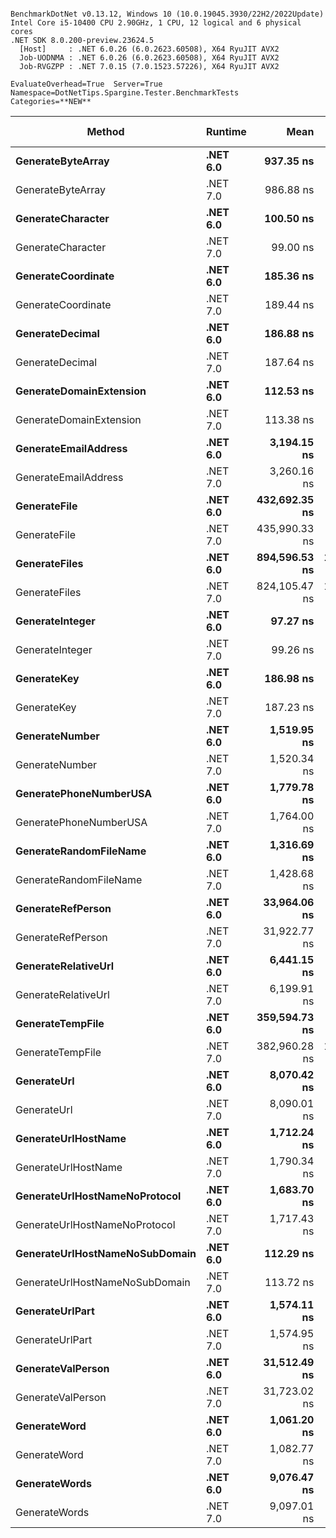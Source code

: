 ```

BenchmarkDotNet v0.13.12, Windows 10 (10.0.19045.3930/22H2/2022Update)
Intel Core i5-10400 CPU 2.90GHz, 1 CPU, 12 logical and 6 physical cores
.NET SDK 8.0.200-preview.23624.5
  [Host]     : .NET 6.0.26 (6.0.2623.60508), X64 RyuJIT AVX2
  Job-UODNMA : .NET 6.0.26 (6.0.2623.60508), X64 RyuJIT AVX2
  Job-RVGZPP : .NET 7.0.15 (7.0.1523.57226), X64 RyuJIT AVX2

EvaluateOverhead=True  Server=True  Namespace=DotNetTips.Spargine.Tester.BenchmarkTests  
Categories=**NEW**  

```
| Method                         | Runtime  | Mean          | Error         | StdDev        | StdErr       | Median        | Min           | Q1            | Q3            | Max             | Op/s         | CI99.9% Margin | Iterations | Kurtosis | MValue | Skewness | Rank | LogicalGroup | Baseline | Code Size | Allocated |
|------------------------------- |--------- |--------------:|--------------:|--------------:|-------------:|--------------:|--------------:|--------------:|--------------:|----------------:|-------------:|---------------:|-----------:|---------:|-------:|---------:|-----:|------------- |--------- |----------:|----------:|
| **GenerateByteArray**              | **.NET 6.0** |     **937.35 ns** |      **2.533 ns** |      **2.369 ns** |     **0.612 ns** |     **937.66 ns** |     **932.36 ns** |     **936.12 ns** |     **938.79 ns** |       **941.98 ns** |  **1,066,835.1** |      **2.5328 ns** |      **15.00** |   **2.6153** |  **2.000** |  **-0.2048** |    **5** | *****            | **No**       |     **556 B** |    **2192 B** |
| GenerateByteArray              | .NET 7.0 |     986.88 ns |      5.333 ns |      4.988 ns |     1.288 ns |     985.71 ns |     980.85 ns |     982.60 ns |     990.15 ns |       997.08 ns |  1,013,291.0 |      5.3326 ns |      15.00 |   1.9744 |  2.000 |   0.4611 |    6 | *            | No       |     536 B |    2192 B |
| **GenerateCharacter**              | **.NET 6.0** |     **100.50 ns** |      **1.959 ns** |      **2.096 ns** |     **0.494 ns** |      **99.51 ns** |      **98.57 ns** |      **98.72 ns** |     **103.19 ns** |       **103.67 ns** |  **9,950,600.1** |      **1.9593 ns** |      **18.00** |   **1.3500** |  **3.000** |   **0.5631** |    **2** | *****            | **No**       |     **257 B** |         **-** |
| GenerateCharacter              | .NET 7.0 |      99.00 ns |      0.326 ns |      0.305 ns |     0.079 ns |      98.96 ns |      98.55 ns |      98.76 ns |      99.24 ns |        99.60 ns | 10,101,011.6 |      0.3258 ns |      15.00 |   1.7557 |  2.000 |   0.2519 |    2 | *            | No       |     261 B |         - |
| **GenerateCoordinate**             | **.NET 6.0** |     **185.36 ns** |      **0.689 ns** |      **0.645 ns** |     **0.166 ns** |     **185.07 ns** |     **184.52 ns** |     **184.89 ns** |     **185.87 ns** |       **186.38 ns** |  **5,395,051.6** |      **0.6893 ns** |      **15.00** |   **1.5423** |  **2.000** |   **0.4448** |    **4** | *****            | **No**       |     **128 B** |         **-** |
| GenerateCoordinate             | .NET 7.0 |     189.44 ns |      0.698 ns |      0.653 ns |     0.169 ns |     189.30 ns |     188.37 ns |     189.11 ns |     189.89 ns |       190.76 ns |  5,278,780.9 |      0.6983 ns |      15.00 |   2.1432 |  2.000 |   0.3418 |    4 | *            | No       |     133 B |         - |
| **GenerateDecimal**                | **.NET 6.0** |     **186.88 ns** |      **0.580 ns** |      **0.485 ns** |     **0.134 ns** |     **186.62 ns** |     **186.32 ns** |     **186.52 ns** |     **187.36 ns** |       **187.70 ns** |  **5,351,002.6** |      **0.5803 ns** |      **13.00** |   **1.3924** |  **2.000** |   **0.3705** |    **4** | *****            | **No**       |     **651 B** |         **-** |
| GenerateDecimal                | .NET 7.0 |     187.64 ns |      0.644 ns |      0.571 ns |     0.153 ns |     187.48 ns |     186.82 ns |     187.36 ns |     187.89 ns |       188.94 ns |  5,329,267.2 |      0.6439 ns |      14.00 |   2.8757 |  2.000 |   0.8817 |    4 | *            | No       |     867 B |         - |
| **GenerateDomainExtension**        | **.NET 6.0** |     **112.53 ns** |      **0.351 ns** |      **0.328 ns** |     **0.085 ns** |     **112.54 ns** |     **112.10 ns** |     **112.23 ns** |     **112.85 ns** |       **113.04 ns** |  **8,886,299.2** |      **0.3508 ns** |      **15.00** |   **1.2357** |  **2.000** |   **0.1193** |    **3** | *****            | **No**       |   **1,664 B** |         **-** |
| GenerateDomainExtension        | .NET 7.0 |     113.38 ns |      0.545 ns |      0.426 ns |     0.123 ns |     113.21 ns |     112.92 ns |     113.15 ns |     113.59 ns |       114.23 ns |  8,819,852.0 |      0.5450 ns |      12.00 |   2.1686 |  2.000 |   0.8188 |    3 | *            | No       |   1,728 B |         - |
| **GenerateEmailAddress**           | **.NET 6.0** |   **3,194.15 ns** |     **13.630 ns** |     **12.749 ns** |     **3.292 ns** |   **3,189.38 ns** |   **3,176.31 ns** |   **3,188.37 ns** |   **3,204.79 ns** |     **3,220.05 ns** |    **313,071.9** |     **13.6296 ns** |      **15.00** |   **2.0062** |  **2.000** |   **0.5205** |   **16** | *****            | **No**       |     **825 B** |     **185 B** |
| GenerateEmailAddress           | .NET 7.0 |   3,260.16 ns |     15.664 ns |     14.652 ns |     3.783 ns |   3,262.02 ns |   3,241.31 ns |   3,246.10 ns |   3,271.42 ns |     3,283.80 ns |    306,733.4 |     15.6638 ns |      15.00 |   1.4287 |  2.000 |   0.1036 |   17 | *            | No       |     823 B |     185 B |
| **GenerateFile**                   | **.NET 6.0** | **432,692.35 ns** |  **5,606.550 ns** |  **4,970.061 ns** | **1,328.305 ns** | **431,529.25 ns** | **426,746.02 ns** | **428,536.61 ns** | **436,656.93 ns** |   **441,327.32 ns** |      **2,311.1** |  **5,606.5502 ns** |      **14.00** |   **1.6426** |  **2.000** |   **0.4686** |   **25** | *****            | **No**       |     **927 B** |   **14016 B** |
| GenerateFile                   | .NET 7.0 | 435,990.33 ns |  6,250.483 ns |  5,846.706 ns | 1,509.613 ns | 433,330.32 ns | 428,300.93 ns | 431,976.44 ns | 439,264.21 ns |   447,663.04 ns |      2,293.6 |  6,250.4830 ns |      15.00 |   1.9423 |  2.000 |   0.5164 |   25 | *            | No       |   1,327 B |   14016 B |
| **GenerateFiles**                  | **.NET 6.0** | **894,596.53 ns** | **17,885.899 ns** | **50,447.496 ns** | **5,259.515 ns** | **884,308.98 ns** | **825,269.78 ns** | **856,044.92 ns** | **914,105.18 ns** | **1,038,667.53 ns** |      **1,117.8** | **17,885.8993 ns** |      **92.00** |   **3.4927** |  **2.080** |   **0.9997** |   **27** | *****            | **No**       |     **541 B** |   **28561 B** |
| GenerateFiles                  | .NET 7.0 | 824,105.47 ns | 16,420.815 ns | 31,637.336 ns | 4,664.671 ns | 809,592.72 ns | 790,260.06 ns | 802,066.50 ns | 843,223.78 ns |   894,221.00 ns |      1,213.4 | 16,420.8153 ns |      46.00 |   2.4755 |  2.154 |   0.9339 |   26 | *            | No       |   1,114 B |   28561 B |
| **GenerateInteger**                | **.NET 6.0** |      **97.27 ns** |      **0.128 ns** |      **0.100 ns** |     **0.029 ns** |      **97.26 ns** |      **97.11 ns** |      **97.19 ns** |      **97.34 ns** |        **97.43 ns** | **10,280,924.5** |      **0.1279 ns** |      **12.00** |   **1.5355** |  **2.000** |   **0.0776** |    **1** | *****            | **No**       |     **239 B** |         **-** |
| GenerateInteger                | .NET 7.0 |      99.26 ns |      0.659 ns |      0.616 ns |     0.159 ns |      99.00 ns |      98.40 ns |      98.80 ns |      99.88 ns |       100.08 ns | 10,074,303.5 |      0.6586 ns |      15.00 |   1.2331 |  2.000 |  -0.0124 |    2 | *            | No       |     243 B |         - |
| **GenerateKey**                    | **.NET 6.0** |     **186.98 ns** |      **0.540 ns** |      **0.421 ns** |     **0.122 ns** |     **186.92 ns** |     **186.19 ns** |     **186.79 ns** |     **187.06 ns** |       **187.82 ns** |  **5,348,284.7** |      **0.5395 ns** |      **12.00** |   **2.7413** |  **2.000** |   **0.3101** |    **4** | *****            | **No**       |     **150 B** |      **88 B** |
| GenerateKey                    | .NET 7.0 |     187.23 ns |      0.376 ns |      0.352 ns |     0.091 ns |     187.22 ns |     186.65 ns |     186.96 ns |     187.45 ns |       187.86 ns |  5,340,884.8 |      0.3765 ns |      15.00 |   1.9152 |  2.000 |   0.1235 |    4 | *            | No       |     154 B |      88 B |
| **GenerateNumber**                 | **.NET 6.0** |   **1,519.95 ns** |      **1.652 ns** |      **1.290 ns** |     **0.372 ns** |   **1,519.70 ns** |   **1,517.81 ns** |   **1,519.20 ns** |   **1,520.84 ns** |     **1,522.29 ns** |    **657,914.4** |      **1.6525 ns** |      **12.00** |   **1.9704** |  **2.000** |   **0.2030** |   **11** | *****            | **No**       |     **502 B** |      **80 B** |
| GenerateNumber                 | .NET 7.0 |   1,520.34 ns |     21.068 ns |     19.707 ns |     5.088 ns |   1,503.60 ns |   1,500.51 ns |   1,503.04 ns |   1,540.64 ns |     1,546.02 ns |    657,747.1 |     21.0683 ns |      15.00 |   0.9675 |  2.000 |   0.1742 |   11 | *            | No       |     727 B |      80 B |
| **GeneratePhoneNumberUSA**         | **.NET 6.0** |   **1,779.78 ns** |      **5.492 ns** |      **5.137 ns** |     **1.326 ns** |   **1,777.94 ns** |   **1,772.45 ns** |   **1,776.53 ns** |   **1,782.77 ns** |     **1,788.48 ns** |    **561,868.6** |      **5.4917 ns** |      **15.00** |   **1.8137** |  **2.000** |   **0.5763** |   **15** | *****            | **No**       |     **714 B** |     **240 B** |
| GeneratePhoneNumberUSA         | .NET 7.0 |   1,764.00 ns |     12.395 ns |     11.595 ns |     2.994 ns |   1,759.69 ns |   1,750.62 ns |   1,754.80 ns |   1,773.42 ns |     1,788.44 ns |    566,892.4 |     12.3953 ns |      15.00 |   1.8621 |  2.000 |   0.4673 |   15 | *            | No       |     709 B |     240 B |
| **GenerateRandomFileName**         | **.NET 6.0** |   **1,316.69 ns** |      **4.177 ns** |      **3.488 ns** |     **0.967 ns** |   **1,315.76 ns** |   **1,311.45 ns** |   **1,314.82 ns** |   **1,317.34 ns** |     **1,325.81 ns** |    **759,480.3** |      **4.1771 ns** |      **13.00** |   **4.0887** |  **2.000** |   **1.1489** |    **9** | *****            | **No**       |     **655 B** |     **296 B** |
| GenerateRandomFileName         | .NET 7.0 |   1,428.68 ns |      4.276 ns |      3.338 ns |     0.964 ns |   1,428.35 ns |   1,424.40 ns |   1,426.01 ns |   1,430.74 ns |     1,435.38 ns |    699,946.1 |      4.2756 ns |      12.00 |   1.9867 |  2.000 |   0.4630 |   10 | *            | No       |   1,058 B |     296 B |
| **GenerateRefPerson**              | **.NET 6.0** |  **33,964.06 ns** |     **52.913 ns** |     **49.495 ns** |    **12.780 ns** |  **33,965.15 ns** |  **33,877.54 ns** |  **33,933.26 ns** |  **33,986.74 ns** |    **34,048.65 ns** |     **29,442.9** |     **52.9133 ns** |      **15.00** |   **2.0468** |  **2.000** |   **0.1301** |   **23** | *****            | **No**       |     **770 B** |    **1261 B** |
| GenerateRefPerson              | .NET 7.0 |  31,922.77 ns |     81.579 ns |     76.309 ns |    19.703 ns |  31,926.35 ns |  31,808.22 ns |  31,875.64 ns |  31,976.38 ns |    32,077.90 ns |     31,325.6 |     81.5793 ns |      15.00 |   2.0708 |  2.000 |   0.1248 |   22 | *            | No       |     740 B |    1262 B |
| **GenerateRelativeUrl**            | **.NET 6.0** |   **6,441.15 ns** |    **125.260 ns** |    **175.597 ns** |    **33.794 ns** |   **6,348.67 ns** |   **6,278.29 ns** |   **6,320.84 ns** |   **6,670.51 ns** |     **6,791.89 ns** |    **155,251.8** |    **125.2601 ns** |      **27.00** |   **1.7856** |  **2.842** |   **0.8039** |   **19** | *****            | **No**       |     **354 B** |     **474 B** |
| GenerateRelativeUrl            | .NET 7.0 |   6,199.91 ns |     38.833 ns |     30.319 ns |     8.752 ns |   6,199.95 ns |   6,150.03 ns |   6,181.00 ns |   6,215.55 ns |     6,261.09 ns |    161,292.6 |     38.8335 ns |      12.00 |   2.2704 |  2.000 |   0.2569 |   18 | *            | No       |     377 B |     473 B |
| **GenerateTempFile**               | **.NET 6.0** | **359,594.73 ns** |  **7,185.488 ns** |  **6,000.208 ns** | **1,664.158 ns** | **358,549.46 ns** | **352,312.60 ns** | **355,170.07 ns** | **361,436.04 ns** |   **375,558.59 ns** |      **2,780.9** |  **7,185.4880 ns** |      **13.00** |   **4.1843** |  **2.000** |   **1.1966** |   **24** | *****            | **No**       |     **226 B** |   **12121 B** |
| GenerateTempFile               | .NET 7.0 | 382,960.28 ns | 11,160.745 ns | 32,022.269 ns | 3,285.415 ns | 365,986.82 ns | 350,894.29 ns | 358,649.93 ns | 405,735.01 ns |   466,310.74 ns |      2,611.2 | 11,160.7448 ns |      95.00 |   2.7715 |  2.082 |   1.0391 |   24 | *            | No       |     484 B |    2568 B |
| **GenerateUrl**                    | **.NET 6.0** |   **8,070.42 ns** |     **80.574 ns** |     **75.369 ns** |    **19.460 ns** |   **8,073.36 ns** |   **7,943.47 ns** |   **8,029.61 ns** |   **8,109.02 ns** |     **8,209.61 ns** |    **123,909.3** |     **80.5744 ns** |      **15.00** |   **2.0502** |  **2.000** |  **-0.0091** |   **20** | *****            | **No**       |     **717 B** |     **860 B** |
| GenerateUrl                    | .NET 7.0 |   8,090.01 ns |     70.991 ns |     66.405 ns |    17.146 ns |   8,081.53 ns |   8,009.06 ns |   8,030.00 ns |   8,126.52 ns |     8,230.44 ns |    123,609.3 |     70.9910 ns |      15.00 |   2.1183 |  2.000 |   0.5501 |   20 | *            | No       |     884 B |     860 B |
| **GenerateUrlHostName**            | **.NET 6.0** |   **1,712.24 ns** |      **8.117 ns** |      **7.196 ns** |     **1.923 ns** |   **1,710.32 ns** |   **1,701.93 ns** |   **1,707.02 ns** |   **1,716.99 ns** |     **1,728.79 ns** |    **584,030.9** |      **8.1174 ns** |      **14.00** |   **2.5815** |  **2.000** |   **0.7020** |   **14** | *****            | **No**       |     **121 B** |     **206 B** |
| GenerateUrlHostName            | .NET 7.0 |   1,790.34 ns |      9.929 ns |      9.287 ns |     2.398 ns |   1,789.48 ns |   1,777.75 ns |   1,781.95 ns |   1,797.95 ns |     1,805.80 ns |    558,552.1 |      9.9286 ns |      15.00 |   1.4171 |  2.000 |   0.0872 |   15 | *            | No       |     568 B |     206 B |
| **GenerateUrlHostNameNoProtocol**  | **.NET 6.0** |   **1,683.70 ns** |      **6.474 ns** |      **5.406 ns** |     **1.499 ns** |   **1,682.97 ns** |   **1,676.76 ns** |   **1,679.65 ns** |   **1,687.60 ns** |     **1,694.96 ns** |    **593,928.8** |      **6.4737 ns** |      **13.00** |   **2.0851** |  **2.000** |   **0.4324** |   **13** | *****            | **No**       |     **250 B** |     **120 B** |
| GenerateUrlHostNameNoProtocol  | .NET 7.0 |   1,717.43 ns |      4.665 ns |      4.136 ns |     1.105 ns |   1,717.44 ns |   1,710.02 ns |   1,715.15 ns |   1,719.84 ns |     1,724.76 ns |    582,266.1 |      4.6651 ns |      14.00 |   2.1289 |  2.000 |  -0.1288 |   14 | *            | No       |     256 B |     120 B |
| **GenerateUrlHostNameNoSubDomain** | **.NET 6.0** |     **112.29 ns** |      **0.220 ns** |      **0.183 ns** |     **0.051 ns** |     **112.22 ns** |     **112.09 ns** |     **112.17 ns** |     **112.39 ns** |       **112.77 ns** |  **8,905,229.4** |      **0.2195 ns** |      **13.00** |   **3.9128** |  **2.000** |   **1.2598** |    **3** | *****            | **No**       |   **1,664 B** |         **-** |
| GenerateUrlHostNameNoSubDomain | .NET 7.0 |     113.72 ns |      0.515 ns |      0.457 ns |     0.122 ns |     113.54 ns |     113.31 ns |     113.34 ns |     114.04 ns |       114.50 ns |  8,793,539.3 |      0.5154 ns |      14.00 |   1.6625 |  2.000 |   0.6691 |    3 | *            | No       |   1,728 B |         - |
| **GenerateUrlPart**                | **.NET 6.0** |   **1,574.11 ns** |      **7.509 ns** |      **7.024 ns** |     **1.814 ns** |   **1,573.79 ns** |   **1,562.99 ns** |   **1,568.68 ns** |   **1,579.51 ns** |     **1,586.83 ns** |    **635,279.0** |      **7.5089 ns** |      **15.00** |   **1.7330** |  **2.000** |   **0.1329** |   **12** | *****            | **No**       |     **143 B** |     **102 B** |
| GenerateUrlPart                | .NET 7.0 |   1,574.95 ns |      6.951 ns |      6.502 ns |     1.679 ns |   1,574.83 ns |   1,562.51 ns |   1,570.15 ns |   1,579.97 ns |     1,585.60 ns |    634,938.8 |      6.9507 ns |      15.00 |   1.9692 |  2.000 |  -0.0284 |   12 | *            | No       |     142 B |     102 B |
| **GenerateValPerson**              | **.NET 6.0** |  **31,512.49 ns** |     **48.863 ns** |     **38.149 ns** |    **11.013 ns** |  **31,496.94 ns** |  **31,462.06 ns** |  **31,487.68 ns** |  **31,546.33 ns** |    **31,579.69 ns** |     **31,733.5** |     **48.8629 ns** |      **12.00** |   **1.6127** |  **2.000** |   **0.5150** |   **22** | *****            | **No**       |     **744 B** |    **1136 B** |
| GenerateValPerson              | .NET 7.0 |  31,723.02 ns |    143.247 ns |    133.994 ns |    34.597 ns |  31,709.22 ns |  31,515.54 ns |  31,618.60 ns |  31,810.02 ns |    31,996.69 ns |     31,522.9 |    143.2474 ns |      15.00 |   2.0768 |  2.000 |   0.3585 |   22 | *            | No       |     736 B |    1136 B |
| **GenerateWord**                   | **.NET 6.0** |   **1,061.20 ns** |      **5.450 ns** |      **5.098 ns** |     **1.316 ns** |   **1,059.75 ns** |   **1,055.46 ns** |   **1,057.32 ns** |   **1,063.34 ns** |     **1,071.40 ns** |    **942,333.6** |      **5.4502 ns** |      **15.00** |   **2.2051** |  **2.000** |   **0.8161** |    **7** | *****            | **No**       |     **179 B** |      **48 B** |
| GenerateWord                   | .NET 7.0 |   1,082.77 ns |      5.627 ns |      4.988 ns |     1.333 ns |   1,081.67 ns |   1,076.63 ns |   1,079.02 ns |   1,085.32 ns |     1,092.58 ns |    923,556.4 |      5.6270 ns |      14.00 |   2.3654 |  2.000 |   0.7829 |    8 | *            | No       |     402 B |      48 B |
| **GenerateWords**                  | **.NET 6.0** |   **9,076.47 ns** |     **44.652 ns** |     **41.767 ns** |    **10.784 ns** |   **9,051.04 ns** |   **9,039.61 ns** |   **9,046.78 ns** |   **9,097.41 ns** |     **9,153.43 ns** |    **110,174.9** |     **44.6519 ns** |      **15.00** |   **1.9631** |  **2.000** |   **0.8041** |   **21** | *****            | **No**       |     **509 B** |    **1048 B** |
| GenerateWords                  | .NET 7.0 |   9,097.01 ns |     51.026 ns |     47.729 ns |    12.324 ns |   9,075.26 ns |   9,047.33 ns |   9,063.54 ns |   9,126.77 ns |     9,209.67 ns |    109,926.3 |     51.0257 ns |      15.00 |   2.6686 |  2.000 |   0.9675 |   21 | *            | No       |   1,328 B |    1048 B |
